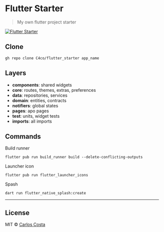 # Flutter Starter

>My own flutter project starter

[![Flutter Starter](https://github.com/C4co/flutter_starter/actions/workflows/dart.yml/badge.svg)](https://github.com/C4co/flutter_starter/actions/workflows/dart.yml)

## Clone

```
gh repo clone C4co/flutter_starter app_name
```

## Layers

- **components**: shared widgets
- **core**: routes, themes, extras, preferences
- **data**: repositories, services
- **domain**: entities, contracts
- **notifiers**: global states
- **pages**: apo pages
- **test**: units, widget tests
- **imports**: all imports

## Commands

Build runner
```
flutter pub run build_runner build --delete-conflicting-outputs
```

Launcher icon
```
flutter pub run flutter_launcher_icons
```

Spash
```
dart run flutter_native_splash:create
```

---

## License

MIT © [Carlos Costa](https://github.com/C4co)
